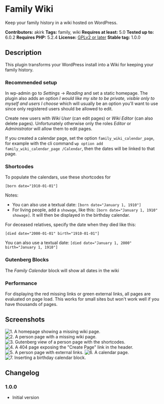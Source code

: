 # Family Wiki

Keep your family history in a wiki hosted on WordPress.

**Contributors:** akirk
**Tags:** family, wiki
**Requires at least:** 5.0
**Tested up to:** 6.0.2
**Requires PHP:** 5.2.4
**License:** [GPLv2 or later](http://www.gnu.org/licenses/gpl-2.0.html)
**Stable tag:** 1.0.0

## Description

This plugin transforms your WordPress install into a Wiki for keeping your family history. 

### Recommended setup

In wp-admin go to *Settings* → *Reading* and set a static homepage. The plugin also adds an option *I would like my site to be private, visible only to myself and users I choose* which will usually be an option you'll want to use since only registered users should be allowed to edit.

Create new users with *Wiki User* (can edit pages) or *Wiki Editor* (can also delete pages). Unfortunately otherwise only the roles *Editor* or *Administrator* will allow them to edit pages.

If you created a calendar page, set the option `family_wiki_calendar_page`, for example with the cli command `wp option add family_wiki_calendar_page /Calendar`, then the dates will be linked to that page.

### Shortcodes
To populate the calendars, use these shortcodes for 

`[born date="1910-01-01"]`

Notes: 
- You can also use a textual date: `[born date="January 1, 1910"]`
- For living people, add a `showage`, like this: `[born date="January 1, 1910" showage]`. It will then be displayed in the birthday calendar.

For deceased relatives, specify the date when they died like this:

`[died date="2000-01-01" birth="1910-01-01"]`

You can also use a textual date: `[died date="January 1, 2000" birth="January 1, 1910"]`

### Gutenberg Blocks

The *Family Calendar* block will show all dates in the wiki

### Performance

For displaying the red missing links or green external links, all pages are evaluated on page load. This works for small sites but won't work well if you have thousands of pages.

## Screenshots

![1. A homepage showing a missing wiki page.](/assets/screenshot-1.png)
![2. A person page with a missing wiki page.](/assets/screenshot-2.png)
![3. Gutenberg view of a person page with the shortcodes.](/assets/screenshot-3.png)
![4. A 404 page exposing the "Create Page" link in the header.](/assets/screenshot-4.png)
![5. A person page with external links.](/assets/screenshot-5.png)
![6. A calendar page.](/assets/screenshot-6.png)
![7. Inserting a birthday calendar block.](/assets/screenshot-7.png)

## Changelog

### 1.0.0
- Initial version
